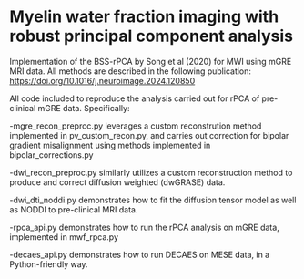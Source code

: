 # Myelin water fraction imaging with robust principal component analysis
Implementation of the BSS-rPCA by Song et al (2020) for MWI using mGRE MRI data.
All methods are described in the following publication: https://doi.org/10.1016/j.neuroimage.2024.120850

All code included to reproduce the analysis carried out for rPCA of pre-clinical mGRE data. Specifically:

-mgre_recon_preproc.py leverages a custom reconstrution method implemented in pv_custom_recon.py, and carries out correction for bipolar gradient misalignment using methods implemented in bipolar_corrections.py

-dwi_recon_preproc.py similarly utilizes a custom reconstruction method to produce and correct diffusion weighted (dwGRASE) data.

-dwi_dti_noddi.py demonstrates how to fit the diffusion tensor model as well as NODDI to pre-clinical MRI data.

-rpca_api.py demonstrates how to run the rPCA analysis on mGRE data, implemented in mwf_rpca.py

-decaes_api.py demonstrates how to run DECAES on MESE data, in a Python-friendly way.
